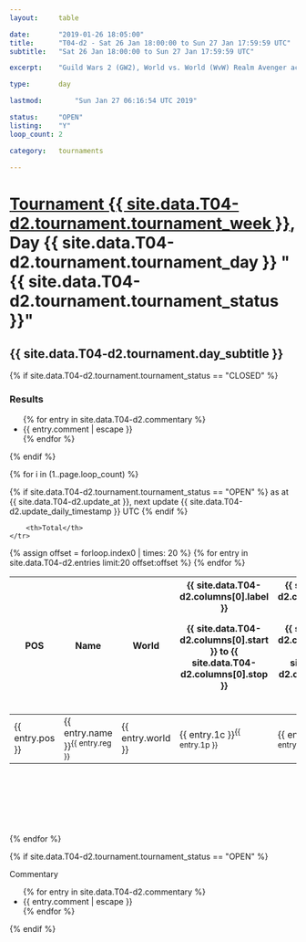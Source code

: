 ```yaml
---
layout: 	table

date: 		"2019-01-26 18:05:00"
title: 		"T04-d2 - Sat 26 Jan 18:00:00 to Sun 27 Jan 17:59:59 UTC"
subtitle: 	"Sat 26 Jan 18:00:00 to Sun 27 Jan 17:59:59 UTC"

excerpt:    "Guild Wars 2 (GW2), World vs. World (WvW) Realm Avenger achivement Tournament. \"Every Kill Counts\""

type:       day

lastmod: 		"Sun Jan 27 06:16:54 UTC 2019"

status:     "OPEN"
listing:    "Y"
loop_count: 2

category: 	tournaments

---
```

<div class="table_header">
    <h1><a href="{{ site.data.T04-d2.tournament.week_url }}">Tournament {{ site.data.T04-d2.tournament.tournament_week }}</a>, Day {{ site.data.T04-d2.tournament.tournament_day }} "{{ site.data.T04-d2.tournament.tournament_status }}"</h1>
    <h2>{{ site.data.T04-d2.tournament.day_subtitle }}</h2> 
</div>

{% if site.data.T04-d2.tournament.tournament_status == "CLOSED" %} 
<div class="commentary">
  <h3>Results</h3>
  <ul>
    {% for entry in site.data.T04-d2.commentary %}
    <li class="commentary_list">{{ entry.comment | escape }}</li>
    {% endfor %}
  </ul>
</div>
{% endif %}


{% for i in (1..page.loop_count) %}

{% if site.data.T04-d2.tournament.tournament_status == "OPEN" %} 
<span class="table_nextupdate">as at {{ site.data.T04-d2.update_at }}, next update {{ site.data.T04-d2.update_daily_timestamp }} UTC</span> 
{% endif %}

<table class="day_table">
  <colgroup>
    <col style="width:18px">
    <col style="width:55px">
    <col style="width:55px">
    <col style="width:12px">
    <col style="width:12px">
    <col style="width:12px">
    <col style="width:12px">
    <col style="width:12px">
    <col style="width:12px">
    <col style="width:12px">
    <col style="width:12px">
    <col style="width:12px">
    <col style="width:12px">
    <col style="width:12px">
    <col style="width:12px">
    <col style="width:12px">
    <col style="width:12px">
    <col style="width:12px">
    <col style="width:12px">
    <col style="width:12px">
    <col style="width:12px">
    <col style="width:12px">
    <col style="width:12px">
    <col style="width:12px">
    <col style="width:12px">
    <col style="width:12px">
    <col style="width:12px">
    <col style="width:18px">
  </colgroup>  
  <thead>
    <tr>
        <th>POS</th>
        <th class="AlignLeft">Name</th>
        <th class="AlignLeft">World</th>

<th><div class="label">{{ site.data.T04-d2.columns[0].label }}<p class="onhover">{{ site.data.T04-d2.columns[0].start }} to {{ site.data.T04-d2.columns[0].stop }}</p></div>​</th>
<th><div class="label">{{ site.data.T04-d2.columns[1].label }}<p class="onhover">{{ site.data.T04-d2.columns[1].start }} to {{ site.data.T04-d2.columns[1].stop }}</p></div>​</th>
<th><div class="label">{{ site.data.T04-d2.columns[2].label }}<p class="onhover">{{ site.data.T04-d2.columns[2].start }} to {{ site.data.T04-d2.columns[2].stop }}</p></div>​</th>
<th><div class="label">{{ site.data.T04-d2.columns[3].label }}<p class="onhover">{{ site.data.T04-d2.columns[3].start }} to {{ site.data.T04-d2.columns[3].stop }}</p></div>​</th>
<th><div class="label">{{ site.data.T04-d2.columns[4].label }}<p class="onhover">{{ site.data.T04-d2.columns[4].start }} to {{ site.data.T04-d2.columns[4].stop }}</p></div>​</th>
<th><div class="label">{{ site.data.T04-d2.columns[5].label }}<p class="onhover">{{ site.data.T04-d2.columns[5].start }} to {{ site.data.T04-d2.columns[5].stop }}</p></div>​</th>
<th><div class="label">{{ site.data.T04-d2.columns[6].label }}<p class="onhover">{{ site.data.T04-d2.columns[6].start }} to {{ site.data.T04-d2.columns[6].stop }}</p></div>​</th>
<th><div class="label">{{ site.data.T04-d2.columns[7].label }}<p class="onhover">{{ site.data.T04-d2.columns[7].start }} to {{ site.data.T04-d2.columns[7].stop }}</p></div>​</th>
<th><div class="label">{{ site.data.T04-d2.columns[8].label }}<p class="onhover">{{ site.data.T04-d2.columns[8].start }} to {{ site.data.T04-d2.columns[8].stop }}</p></div>​</th>
<th><div class="label">{{ site.data.T04-d2.columns[9].label }}<p class="onhover">{{ site.data.T04-d2.columns[9].start }} to {{ site.data.T04-d2.columns[9].stop }}</p></div>​</th>
<th><div class="label">{{ site.data.T04-d2.columns[10].label }}<p class="onhover">{{ site.data.T04-d2.columns[10].start }} to {{ site.data.T04-d2.columns[10].stop }}</p></div>​</th>

<th><div class="label">{{ site.data.T04-d2.columns[11].label }}<p class="onhover">{{ site.data.T04-d2.columns[11].start }} to {{ site.data.T04-d2.columns[11].stop }}</p></div>​</th>
<th><div class="label">{{ site.data.T04-d2.columns[12].label }}<p class="onhover">{{ site.data.T04-d2.columns[12].start }} to {{ site.data.T04-d2.columns[12].stop }}</p></div>​</th>
<th><div class="label">{{ site.data.T04-d2.columns[13].label }}<p class="onhover">{{ site.data.T04-d2.columns[13].start }} to {{ site.data.T04-d2.columns[13].stop }}</p></div>​</th>
<th><div class="label">{{ site.data.T04-d2.columns[14].label }}<p class="onhover">{{ site.data.T04-d2.columns[14].start }} to {{ site.data.T04-d2.columns[14].stop }}</p></div>​</th>
<th><div class="label">{{ site.data.T04-d2.columns[15].label }}<p class="onhover">{{ site.data.T04-d2.columns[15].start }} to {{ site.data.T04-d2.columns[15].stop }}</p></div>​</th>
<th><div class="label">{{ site.data.T04-d2.columns[16].label }}<p class="onhover">{{ site.data.T04-d2.columns[16].start }} to {{ site.data.T04-d2.columns[16].stop }}</p></div>​</th>
<th><div class="label">{{ site.data.T04-d2.columns[17].label }}<p class="onhover">{{ site.data.T04-d2.columns[17].start }} to {{ site.data.T04-d2.columns[17].stop }}</p></div>​</th>
<th><div class="label">{{ site.data.T04-d2.columns[18].label }}<p class="onhover">{{ site.data.T04-d2.columns[18].start }} to {{ site.data.T04-d2.columns[18].stop }}</p></div>​</th>
<th><div class="label">{{ site.data.T04-d2.columns[19].label }}<p class="onhover">{{ site.data.T04-d2.columns[19].start }} to {{ site.data.T04-d2.columns[19].stop }}</p></div>​</th>
<th><div class="label">{{ site.data.T04-d2.columns[20].label }}<p class="onhover">{{ site.data.T04-d2.columns[20].start }} to {{ site.data.T04-d2.columns[20].stop }}</p></div>​</th>

<th><div class="label">{{ site.data.T04-d2.columns[21].label }}<p class="onhover">{{ site.data.T04-d2.columns[21].start }} to {{ site.data.T04-d2.columns[21].stop }}</p></div>​</th>
<th><div class="label">{{ site.data.T04-d2.columns[22].label }}<p class="onhover">{{ site.data.T04-d2.columns[22].start }} to {{ site.data.T04-d2.columns[22].stop }}</p></div>​</th>
<th><div class="label">{{ site.data.T04-d2.columns[23].label }}<p class="onhover">{{ site.data.T04-d2.columns[23].start }} to {{ site.data.T04-d2.columns[23].stop }}</p></div>​</th>

        <th>Total</th>
    </tr>
  </thead>
  {% assign offset = forloop.index0 | times: 20 %}
<tbody>
{% for entry in site.data.T04-d2.entries limit:20 offset:offset %}
  <tr>
    <td class="pl{{ entry.pos }}">{{ entry.pos }}</td>
    <td class="AlignLeft">{{ entry.name }}<sup>{{ entry.reg }}</sup></td>
    <td class="AlignLeft">{{ entry.world }}</td>
    <td class="pl{{ entry.1p }}">{{ entry.1c }}<sup>{{ entry.1p }}</sup></td>
    <td class="pl{{ entry.2p }}">{{ entry.2c }}<sup>{{ entry.2p }}</sup></td>
    <td class="pl{{ entry.3p }}">{{ entry.3c }}<sup>{{ entry.3p }}</sup></td>
    <td class="pl{{ entry.4p }}">{{ entry.4c }}<sup>{{ entry.4p }}</sup></td>
    <td class="pl{{ entry.5p }}">{{ entry.5c }}<sup>{{ entry.5p }}</sup></td>
    <td class="pl{{ entry.6p }}">{{ entry.6c }}<sup>{{ entry.6p }}</sup></td>
    <td class="pl{{ entry.7p }}">{{ entry.7c }}<sup>{{ entry.7p }}</sup></td>
    <td class="pl{{ entry.8p }}">{{ entry.8c }}<sup>{{ entry.8p }}</sup></td>
    <td class="pl{{ entry.9p }}">{{ entry.9c }}<sup>{{ entry.9p }}</sup></td>
    <td class="pl{{ entry.10p }}">{{ entry.10c }}<sup>{{ entry.10p }}</sup></td>
    <td class="pl{{ entry.11p }}">{{ entry.11c }}<sup>{{ entry.11p }}</sup></td>
    <td class="pl{{ entry.12p }}">{{ entry.12c }}<sup>{{ entry.12p }}</sup></td>
    <td class="pl{{ entry.13p }}">{{ entry.13c }}<sup>{{ entry.13p }}</sup></td>
    <td class="pl{{ entry.14p }}">{{ entry.14c }}<sup>{{ entry.14p }}</sup></td>
    <td class="pl{{ entry.15p }}">{{ entry.15c }}<sup>{{ entry.15p }}</sup></td>
    <td class="pl{{ entry.16p }}">{{ entry.16c }}<sup>{{ entry.16p }}</sup></td>
    <td class="pl{{ entry.17p }}">{{ entry.17c }}<sup>{{ entry.17p }}</sup></td>
    <td class="pl{{ entry.18p }}">{{ entry.18c }}<sup>{{ entry.18p }}</sup></td>
    <td class="pl{{ entry.19p }}">{{ entry.19c }}<sup>{{ entry.19p }}</sup></td>
    <td class="pl{{ entry.20p }}">{{ entry.20c }}<sup>{{ entry.20p }}</sup></td>
    <td class="pl{{ entry.21p }}">{{ entry.21c }}<sup>{{ entry.21p }}</sup></td>
    <td class="pl{{ entry.22p }}">{{ entry.22c }}<sup>{{ entry.22p }}</sup></td>
    <td class="pl{{ entry.23p }}">{{ entry.23c }}<sup>{{ entry.23p }}</sup></td>
    <td class="pl{{ entry.24p }}">{{ entry.24c }}<sup>{{ entry.24p }}</sup></td>
    <td>{{ entry.total }}</td>
  </tr>
{% endfor %}  
</tbody>
</table>
<div class="leaderboard">
  <script async src="//pagead2.googlesyndication.com/pagead/js/adsbygoogle.js"></script>
  <!-- 728x90 -->
  <ins class="adsbygoogle"
       style="display:inline-block;width:728px;height:90px"
       data-ad-client="ca-pub-3274917281288240"
       data-ad-slot="3870538733"></ins>
  <script>
  (adsbygoogle = window.adsbygoogle || []).push({});
  </script>    
</div>
<br />
{% endfor %}

{% if site.data.T04-d2.tournament.tournament_status == "OPEN" %} 
<div class="commentary">
  <span class="commentary_title">Commentary</span>
  <ul>
    {% for entry in site.data.T04-d2.commentary %}
    <li class="commentary_list">{{ entry.comment | escape }}</li>
    {% endfor %}
  </ul>
</div>
{% endif %}


